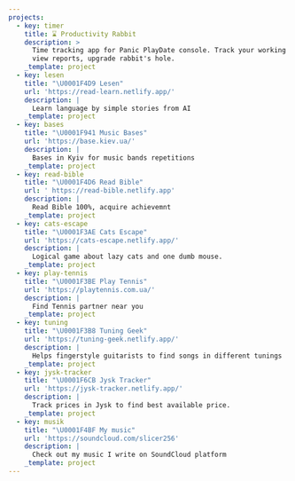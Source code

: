 ```yaml
---
projects:
  - key: timer
    title: ⌛ Productivity Rabbit
    description: >
      Time tracking app for Panic PlayDate console. Track your working time,
      view reports, upgrade rabbit's hole.
    _template: project
  - key: lesen
    title: "\U0001F4D9 Lesen"
    url: 'https://read-learn.netlify.app/'
    description: |
      Learn language by simple stories from AI
    _template: project
  - key: bases
    title: "\U0001F941 Music Bases"
    url: 'https://base.kiev.ua/'
    description: |
      Bases in Kyiv for music bands repetitions
    _template: project
  - key: read-bible
    title: "\U0001F4D6 Read Bible"
    url: ' https://read-bible.netlify.app'
    description: |
      Read Bible 100%, acquire achievemnt
    _template: project
  - key: cats-escape
    title: "\U0001F3AE Cats Escape"
    url: 'https://cats-escape.netlify.app/'
    description: |
      Logical game about lazy cats and one dumb mouse.
    _template: project
  - key: play-tennis
    title: "\U0001F3BE Play Tennis"
    url: 'https://playtennis.com.ua/'
    description: |
      Find Tennis partner near you
    _template: project
  - key: tuning
    title: "\U0001F3B8 Tuning Geek"
    url: 'https://tuning-geek.netlify.app/'
    description: |
      Helps fingerstyle guitarists to find songs in different tunings
    _template: project
  - key: jysk-tracker
    title: "\U0001F6CB️ Jysk Tracker"
    url: 'https://jysk-tracker.netlify.app/'
    description: |
      Track prices in Jysk to find best available price.
    _template: project
  - key: musik
    title: "\U0001F4BF My music"
    url: 'https://soundcloud.com/slicer256'
    description: |
      Check out my music I write on SoundCloud platform
    _template: project
---
```


